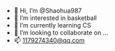 - 👋 Hi, I’m @Shaohua987
- 👀 I’m interested in basketball
- 🌱 I’m currently learning CS
- 💞️ I’m looking to collaborate on ...
- 📫 1179274340@qq.com

<!---
Shaohua987/Shaohua987 is a ✨ special ✨ repository because its `README.md` (this file) appears on your GitHub profile.
You can click the Preview link to take a look at your changes.
--->
